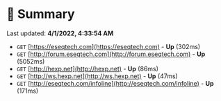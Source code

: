# 📖 Summary
Last updated: **4/1/2022, 4:33:54 AM**

- `GET` [https://eseqtech.com](https://eseqtech.com) - **Up** (302ms)
- `GET` [http://forum.eseqtech.com](http://forum.eseqtech.com) - **Up** (5052ms)
- `GET` [http://hexp.net](http://hexp.net) - **Up** (86ms)
- `GET` [http://ws.hexp.net](http://ws.hexp.net) - **Up** (47ms)
- `GET` [http://eseqtech.com/infoline](http://eseqtech.com/infoline) - **Up** (171ms)
